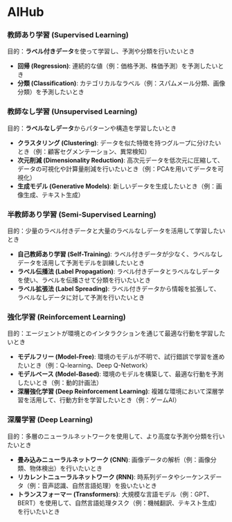 # AIHub

### 教師あり学習 (Supervised Learning)
目的：**ラベル付きデータ**を使って学習し、予測や分類を行いたいとき
- **回帰 (Regression)**: 連続的な値（例：価格予測、株価予測）を予測したいとき
- **分類 (Classification)**: カテゴリカルなラベル（例：スパムメール分類、画像分類）を予測したいとき

### 教師なし学習 (Unsupervised Learning)
目的：**ラベルなしデータ**からパターンや構造を学習したいとき
- **クラスタリング (Clustering)**: データを似た特徴を持つグループに分けたいとき（例：顧客セグメンテーション、異常検知）
- **次元削減 (Dimensionality Reduction)**: 高次元データを低次元に圧縮して、データの可視化や計算量削減を行いたいとき（例：PCAを用いてデータを可視化）
- **生成モデル (Generative Models)**: 新しいデータを生成したいとき（例：画像生成、テキスト生成）

### 半教師あり学習 (Semi-Supervised Learning)
目的：少量のラベル付きデータと大量のラベルなしデータを活用して学習したいとき
- **自己教師あり学習 (Self-Training)**: ラベル付きデータが少なく、ラベルなしデータを活用して予測モデルを訓練したいとき
- **ラベル伝播法 (Label Propagation)**: ラベル付きデータとラベルなしデータを使い、ラベルを伝播させて分類を行いたいとき
- **ラベル拡張法 (Label Spreading)**: ラベル付きデータから情報を拡張して、ラベルなしデータに対して予測を行いたいとき

### 強化学習 (Reinforcement Learning)
目的：エージェントが環境とのインタラクションを通じて最適な行動を学習したいとき
- **モデルフリー (Model-Free)**: 環境のモデルが不明で、試行錯誤で学習を進めたいとき（例：Q-learning、Deep Q-Network）
- **モデルベース (Model-Based)**: 環境のモデルを構築して、最適な行動を予測したいとき（例：動的計画法）
- **深層強化学習 (Deep Reinforcement Learning)**: 複雑な環境において深層学習を活用して、行動方針を学習したいとき（例：ゲームAI）

### 深層学習 (Deep Learning)
目的：多層のニューラルネットワークを使用して、より高度な予測や分類を行いたいとき
- **畳み込みニューラルネットワーク (CNN)**: 画像データの解析（例：画像分類、物体検出）を行いたいとき
- **リカレントニューラルネットワーク (RNN)**: 時系列データやシーケンスデータ（例：音声認識、自然言語処理）を扱いたいとき
- **トランスフォーマー (Transformers)**: 大規模な言語モデル（例：GPT、BERT）を使用して、自然言語処理タスク（例：機械翻訳、テキスト生成）を行いたいとき
